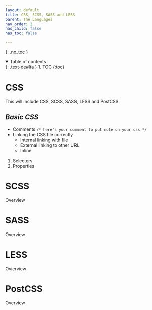 ```yaml
---
layout: default
title: CSS, SCSS, SASS and LESS
parent: The Languages
nav_order: 2
has_child: false
has_toc: false

---
```


{: .no_toc }

<details open markdown="block">
  <summary>
 Table of contents
  </summary>
  {: .text-de#lta }
1. TOC
{:toc}
</details>

# CSS

This will include CSS, SCSS, SASS, LESS and PostCSS



## ***Basic CSS***

* Comments `/* here's your comment to put note on your css */`
* Linking the CSS file correctly
	* Internal linking with file
	* External linking to other URL
	* Inline


1. Selectors
2. Properties 

# SCSS

Overview

# SASS

Overview
# LESS

Ovierview

# PostCSS

Overview
 